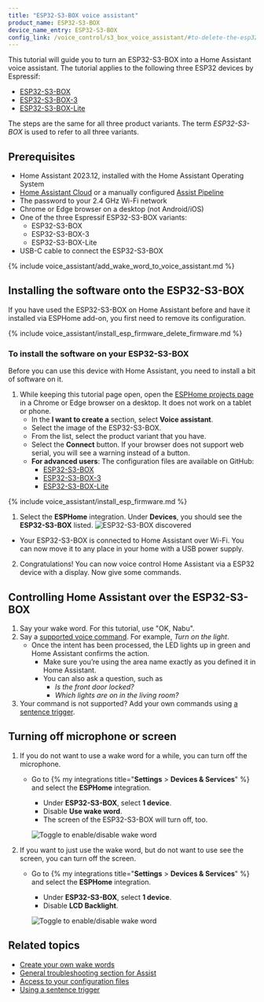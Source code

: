 ```yaml
---
title: "ESP32-S3-BOX voice assistant"
product_name: ESP32-S3-BOX
device_name_entry: ESP32-S3-BOX
config_link: /voice_control/s3_box_voice_assistant/#to-delete-the-esp32-s3-box-configuration-from-esphome
---
```


This tutorial will guide you to turn an ESP32-S3-BOX into a Home Assistant voice assistant.
The tutorial applies to the following three ESP32 devices by Espressif:

- [ESP32-S3-BOX](https://www.espressif.com/en/news/ESP32-S3-BOX_video)
- [ESP32-S3-BOX-3](https://www.espressif.com/en/news/ESP32-S3-BOX-3)
- [ESP32-S3-BOX-Lite](https://www.espressif.com/en/news/ESP32-S3-BOX_video)

The steps are the same for all three product variants. The term *ESP32-S3-BOX* is used to refer to all three variants.

## Prerequisites

- Home Assistant 2023.12, installed with the Home Assistant Operating System
- [Home Assistant Cloud](https://www.nabucasa.com) or a manually configured [Assist Pipeline](/voice_control/voice_remote_local_assistant)
- The password to your 2.4&nbsp;GHz Wi-Fi network
- Chrome or Edge browser on a desktop (not Android/iOS)
- One of the three Espressif ESP32-S3-BOX variants:
  - ESP32-S3-BOX
  - ESP32-S3-BOX-3
  - ESP32-S3-BOX-Lite
- USB-C cable to connect the ESP32-S3-BOX

{% include voice_assistant/add_wake_word_to_voice_assistant.md %}

## Installing the software onto the ESP32-S3-BOX

If you have used the ESP32-S3-BOX on Home Assistant before and have it installed via ESPHome add-on, you first need to remove its configuration.

{% include voice_assistant/install_esp_firmware_delete_firmware.md %}

### To install the software on your ESP32-S3-BOX

Before you can use this device with Home Assistant, you need to install a bit of software on it.

1. While keeping this tutorial page open, open the [ESPHome projects page](https://esphome.io/projects/index.html) in a Chrome or Edge browser on a desktop. It does not work on a tablet or phone.
   - In the **I want to create a** section, select **Voice assistant**.
   - Select the image of the ESP32-S3-BOX.
   - From the list, select the product variant that you have.
   - Select the **Connect** button. If your browser does not support web serial, you will see a warning instead of a button.
   - **For advanced users**: The configuration files are available on GitHub:
     - [ESP32-S3-BOX](https://github.com/esphome/firmware/blob/main/voice-assistant/esp32-s3-box.yaml)
     - [ESP32-S3-BOX-3](https://github.com/esphome/firmware/blob/main/voice-assistant/esp32-s3-box-3.yaml)
     - [ESP32-S3-BOX-Lite](https://github.com/esphome/firmware/blob/main/voice-assistant/esp32-s3-box-lite.yaml)

{% include voice_assistant/install_esp_firmware.md %}

1.  Select the **ESPHome** integration. Under **Devices**, you should see the **ESP32-S3-BOX** listed.
   ![ESP32-S3-BOX discovered](/images/assist/m5stack-atom-echo-discovered-new-03.png)
   - Your ESP32-S3-BOX is connected to Home Assistant over Wi-Fi. You can now move it to any place in your home with a USB power supply.
2.   Congratulations! You can now voice control Home Assistant via a ESP32 device with a display. Now give some commands.

## Controlling Home Assistant over the ESP32-S3-BOX

1. Say your wake word. For this tutorial, use "OK, Nabu".
2. Say a [supported voice command](/voice_control/builtin_sentences/). For example, *Turn on the light*.
   - Once the intent has been processed, the LED lights up in green and Home Assistant confirms the action.
      - Make sure you’re using the area name exactly as you defined it in Home Assistant.
      - You can also ask a question, such as
          - *Is the front door locked?*
          - *Which lights are on in the living room?*
3. Your command is not supported? Add your own commands using [a sentence trigger](/voice_control/custom_sentences/).

## Turning off microphone or screen

1. If you do not want to use a wake word for a while, you can turn off the microphone.
   - Go to {% my integrations title="**Settings** > **Devices & Services**" %} and select the **ESPHome** integration.
      - Under **ESP32-S3-BOX**, select **1 device**.
      - Disable **Use wake word**.
      - The screen of the ESP32-S3-BOX will turn off, too.
   
      ![Toggle to enable/disable wake word](/images/assist/wake_word_disable.png)
2. If you want to just use the wake word, but do not want to use see the screen, you can turn off the screen.
   - Go to {% my integrations title="**Settings** > **Devices & Services**" %} and select the **ESPHome** integration.
     - Under **ESP32-S3-BOX**, select **1 device**.
     - Disable **LCD Backlight**.
   
      ![Toggle to enable/disable wake word](/images/assist/s3-box-disable-screen.png)

## Related topics

- [Create your own wake words](/voice_control/create_wake_word/)
- [General troubleshooting section for Assist](/voice_control/troubleshooting/)
- [Access to your configuration files](/common-tasks/os/#configuring-access-to-files)
- [Using a sentence trigger](/voice_control/custom_sentences/)
